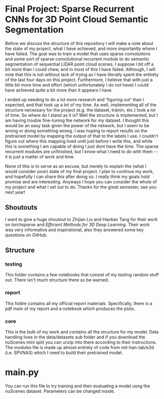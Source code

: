 # Final Project: Sparse Recurrent CNNs for 3D Point Cloud Semantic Segmentation

Before we discuss the structure of this repository I will make a note about the state of my project, what I have achieved, and more importantly where I have failed. The goal was to train a model that uses sparse convolutions and some sort of sparse convolutional recurrent module to do semantic segmentation of sequential LiDAR point cloud scenes. I suppose I bit off a bit more than I could chew, and in most of this I have failed. Although, I will note that this is not without lack of trying as I have literally spent the entirety of the last four days on this project. Furthermore, I beleive that with just a little bit more time and effort (which unfortunately I do not have) I could have achieved quite a bit more than it appears I have.

I ended up needing to do a lot more research and 'figuring out' than I expected, and that took up a lot of my time. As well, implementing all of the structure necessary for the project (e.g. the dataset, trainin, etc.) took a lot of time. So where do I stand as it is? Well the structure is implemented, but I am having trouble fine-tuning the network for my dataset. I thought this would be an easy task given the power of the network, but I seem to be wrong or doing something wrong. I was hoping to report results on the pretrained model by mapping the output of that to the labels I use. I couldn't figure out where this mapping lived until just before I write this, and while this is something I am capable of doing I just dont have the time. The sparse recurrent modules are unfinished, but I know what I need to do with them -- it is just a matter of work and time.

None of this is to serve as an excuse, but merely to explain the (what I would consider poor) state of my final project. I plan to continue my work, and hopefully I can share this after doing so. I really think my goals hold promise and are interesting. Anyways I hope you can consider the whole of my project and what I set out to do. Thanks for the great semester, see you next year!

## Shoutouts
I want to give a huge shoutout to Zhijian Liu and Haotian Tang for their work on *torchsparse* and *Efficient Methods for 3D Deep Learning*. Their work was very informative and inspirational, also they answered some key questions on GitHub.

## Structure

### testing
This folder contains a few notebooks that consist of my testing random stuff out. There isn't much structure there so be warned.

### report
This foldre contains all my official report materials. Specifically, there is a pdf *main* of my report and a notebook which produces the plots.

### core
This is the bulk of my work and contains all the structure for my model. Data handling lives in the data/datasets sub folder and if you download the nuScenes mini split you can unzip into there according to their instructions. The modules file is made up almost entirely of code from mit-han-lab/e3d (i.e. SPVNAS) which I need to build their pretrained model.

# main.py
You can run this file to try training and then evaluating a model usng the nuScenes dataset. Parameters can be changed inside.
